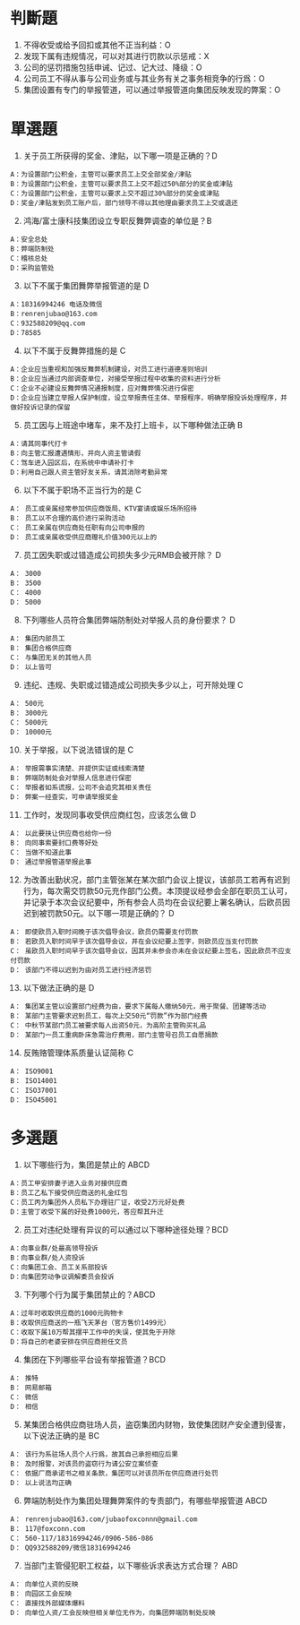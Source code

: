 # 判斷題
1. 不得收受或给予回扣或其他不正当利益：O
2. 发现下属有违规情况，可以对其进行罚款以示惩戒：X
3. 公司的惩罚措施包括申诫、记过、记大过、降级：O
4. 公司员工不得从事与公司业务或与其业务有关之事务相竞争的行爲：O
5. 集团设置有专门的举报管道，可以通过举报管道向集团反映发现的弊案：O

# 單選題
1. 关于员工所获得的奖金、津贴，以下哪一项是正确的？D
```
A：为设置部门公积金，主管可以要求员工上交全部奖金/津贴
B：为设置部门公积金，主管可以要求员工上交不超过50%部分的奖金或津贴
C：为设置部门公积金，主管可以要求上交不超过30%部分的奖金或津贴
D：奖金/津贴发到员工账户后，部门领导不得以其他理由要求员工上交或退还
```

2. 鸿海/富士康科技集团设立专职反舞弊调查的单位是？B
```
A：安全总处
B：弊端防制处
C：稽核总处
D：采购监管处
```

3. 以下不属于集团舞弊举报管道的是 D
```
A：18316994246 电话及微信
B：renrenjubao@163.com
C：932588209@qq.com
D：78585
```

4. 以下不属于反舞弊措施的是 C
```
A：企业应当重视和加强反舞弊机制建设，对员工进行道德准则培训
B：企业应当通过内部调查单位，对接受举报过程中收集的资料进行分析
C：企业不必建设反舞弊情况通报制度，应对舞弊情况进行保密
D：企业应当建立举报人保护制度，设立举报责任主体、举报程序，明确举报投诉处理程序，并做好投诉记录的保留
```

5. 员工因与上班途中堵车，来不及打上班卡，以下哪种做法正确 B
```
A：请其同事代打卡
B：向主管汇报遭遇情形，并向人资主管请假
C：驾车进入园区后，在系统中申请补打卡
D：利用自己跟人资主管好友关系，请其消除考勤异常
```

6. 以下不属于职场不正当行为的是 C
```
A： 员工或亲属经常参加供应商饭局、KTV宴请或娱乐场所招待
B： 员工以不合理的高价进行采购活动
C： 员工亲属在供应商处任职有向公司申报的
D： 员工或亲属收受供应商赠礼价值300元以上的
```

7. 员工因失职或过错造成公司损失多少元RMB会被开除？ D
```
A： 3000
B： 3500
C： 4000
D： 5000
```

8. 下列哪些人员符合集团弊端防制处对举报人员的身份要求？ D
```
A： 集团内部员工
B： 集团合格供应商
C： 与集团无关的其他人员
D： 以上皆可
```

9. 违纪、违规、失职或过错造成公司损失多少以上，可开除处理 C
```
A： 500元
B： 3000元
C： 5000元
D： 10000元
```

10. 关于举报，以下说法错误的是 C
```
A： 举报需事实清楚、并提供实证或线索清楚
B： 弊端防制处会对举报人信息进行保密
C： 举报者如系谎报，公司不会追究其相关责任
D： 弊案一经查实，可申请举报奖金
```

11. 工作时，发现同事收受供应商红包，应该怎么做 D
```
A： 以此要挟让供应商也给你一份
B： 向同事索要封口费等好处
C： 当做不知道此事
D： 通过举报管道举报此事
```

12. 为改善出勤状况，部门主管张某在某次部门会议上提议，该部员工若再有迟到行为，每次需交罚款50元充作部门公费。本顶提议经参会全部在职员工认可，并记录于本次会议纪要中，所有参会人员均在会议纪要上署名确认，后欧员因迟到被罚款50元。以下哪一项是正确的？ D
```
A： 即使欧员入职时间晚于该次倡导会议，欧员仍需要支付罚款
B： 若欧员入职时间早于该次倡导会议，并在会议纪要上签字，则欧员应当支付罚款
C： 虽欧员入职时间早于该次倡导会议，因其并未参会亦未在会议纪要上签名，因此欧员不应支付罚款
D： 该部门不得以迟到为由对员工进行经济惩罚
```

13. 以下做法正确的是 D
```
A： 集团某主管以设置部门经费为由，要求下属每人缴纳50元，用于聚餐、团建等活动
B： 某部门主管要求迟到员工，每次上交50元“罚款”作为部门经费
C： 中秋节某部门员工被要求每人出资50元，为高阶主管购买礼品
D： 某部门一员工重病卧床急需治疗费用，部门主管号召员工自愿捐款
```

14. 反贿赂管理体系质量认证简称 C
```
A： ISO9001
B： ISO14001
C： ISO37001
D： ISO45001
```

# 多選題
1. 以下哪些行为，集团是禁止的 ABCD
```
A：员工甲安排妻子进入业务对接供应商
B：员工乙私下接受供应商送的礼金红包
C：员工丙为集团外人员私下办理驻厂证，收受2万元好处费
D：主管丁收受下属的好处费1000元，答应帮其升迁
```

2. 员工对违纪处理有异议的可以通过以下哪种途径处理？BCD
```
A：向事业群/处最高领导投诉
B：向事业群/处人资投诉
C：向集团工会、员工关系部投诉
D：向集团劳动争议调解委员会投诉
```

3. 下列哪个行为属于集团禁止的？ABCD
```
A：过年时收取供应商的1000元购物卡
B：收取供应商送的一瓶飞天茅台（官方售价1499元）
C：收取下属10万帮其摆平工作中的失误，使其免于开除
D：将自己的老婆安排在供应商担任文员
```

4. 集团在下列哪些平台设有举报管道？BCD
```
A： 推特
B： 网易邮箱
C： 微信
D： 相信
```

5. 某集团合格供应商驻场人员，盗窃集团内财物，致使集团财产安全遭到侵害，以下说法正确的是 BC
```
A： 该行为系驻场人员个人行爲，故其自己承担相应后果
B： 及时报警，对该员的盗窃行为请公安立案侦查
C： 依据厂商承诺书之相关条款，集团可以对该员所在供应商进行处罚
D： 以上说法均正确
```

6. 弊端防制处作为集团处理舞弊案件的专责部门，有哪些举报管道 ABCD
```
A： renrenjubao@163.com/jubaofoxconnn@gmail.com
B： 117@foxconn.com
C： 560-117/18316994246/0906-586-086
D： QQ932588209/微信18316994246
```

7. 当部门主管侵犯职工权益，以下哪些诉求表达方式合理？ ABD
```
A： 向单位人资的反映
B： 向园区工会反映
C： 直接找外部媒体爆料
D： 向单位人资/工会反映但相关单位无作为，向集团弊端防制处反映
```

